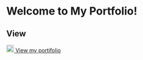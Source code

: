 # Welcome to My Portfolio!

## View

<a target="_blank" href="https://my-portfolio-ywetz.vercel.app/">
<img src="https://www.svgrepo.com/show/327408/logo-vercel.svg" style="width:20px; heigth:20px;"/>
  View my portifolio
</a>
